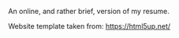 An online, and rather brief, version of my resume. 

Website template taken from: https://html5up.net/